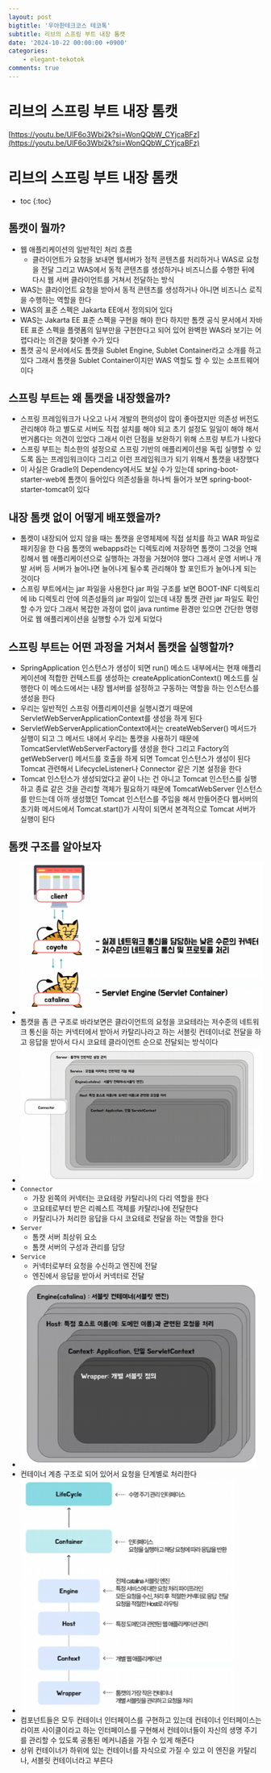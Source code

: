```yaml
---
layout: post
bigtitle: '우아한테크코스 테코톡'
subtitle: 리브의 스프링 부트 내장 톰캣
date: '2024-10-22 00:00:00 +0900'
categories:
    - elegant-tekotok
comments: true
---
```


# 리브의 스프링 부트 내장 톰캣
[https://youtu.be/UlF6o3Wbi2k?si=WonQQbW_CYjcaBFz](https://youtu.be/UlF6o3Wbi2k?si=WonQQbW_CYjcaBFz)

# 리브의 스프링 부트 내장 톰캣
* toc
{:toc}

## 톰캣이 뭘까?
+ 웹 애플리케이션의 일반적인 처리 흐름
  + 클라이언트가 요청을 보내면 웹서버가 정적 콘텐츠를 처리하거나 WAS로 요청을 전달 그리고 WAS에서 동적 콘텐츠를 생성하거나
    비즈니스를 수행한 뒤에 다시 웹 서버 클라이언트를 거쳐서 전달하는 방식
+ WAS는 클라이언트 요청을 받아서 동적 콘텐츠를 생성하거나 아니면 비즈니스 로직을 수행하는 역할을 한다
+ WAS의 표준 스펙은 Jakarta EE에서 정의되어 있다
+ WAS는 Jakarta EE 표준 스펙을 구현을 해야 한다 하지만 톰캣 공식 문서에서 자바 EE 표준 스펙을 플랫폼의 일부만을 구현한다고 되어 있어 완벽한 WAS라 보기는 어렵다라는 의견을 찾아볼 수가 있다
+ 톰캣 공식 문서에서도 톰캣을 Sublet Engine, Sublet Container라고 소개를 하고 있다 그래서 톰캣을 Sublet Container이지만 WAS 역할도 할 수 있는 소프트웨어이다

## 스프링 부트는 왜 톰캣을 내장했을까?
+ 스프링 프레임워크가 나오고 나서 개발의 편의성이 많이 좋아졌지만 의존성 버전도 관리해야 하고 별도로 서버도 직접 설치를 해야 되고 초기 설정도 일일이 해야 해서 번거롭다는 의견이 있었다 그래서 이런 단점을 보완하기 위해 스프링 부트가 나왔다
+ 스프링 부트는 최소한의 설정으로 스프링 기반의 애플리케이션을 독립 실행할 수 있도록 돕는 프레임워크이다 그리고 이런 프레임워크가 되기 위해서 톰캣을 내장했다
+ 이 사실은 Gradle의 Dependency에서도 보실 수가 있는데 spring-boot-starter-web에 톰캣이 들어있다 의존성들을 하나씩 들어가 보면 spring-boot-starter-tomcat이 있다

## 내장 톰캣 없이 어떻게 배포했을까?
+ 톰켓이 내장되어 있지 않을 때는 톰캣을 운영체제에 직접 설치를 하고 WAR 파일로 패키징을 한 다음 톰캣의 webapps라는 디렉토리에 저장하면 톰캣이 그것을 언패킹해서 웹 애플리케이션으로 실행하는 과정을 거쳤어야 했다 그래서 운영 서버나 개발 서버 등 서버가 늘어나면 늘어나게 될수록
  관리해야 할 포인트가 늘어나게 되는 것이다
+ 스프링 부트에서는 jar 파일을 사용한다 jar 파일 구조를 보면 BOOT-INF 디렉토리에 lib 디렉토리 안에 의존성들의 jar 파일이 있는데 내장 톰캣 관련 jar 파일도 확인 할 수가 있다 그래서 복잡한 과정이 없이 java runtime 환경만 있으면 간단한 명령어로 웹 애플리케이션을 실행할 수가 있게 되었다

## 스프링 부트는 어떤 과정을 거쳐서 톰캣을 실행할까?
+ SpringApplication 인스턴스가 생성이 되면 run() 메소드 내부에서는 현재 애플리케이션에 적합한 컨텍스트를 생성하는 createApplicationContext() 메소드를 실행한다 이 메소드에서는 내장 웹서버를 설정하고 구동하는 역할을 하는 인스턴스를 생성을 한다
+ 우리는 일반적인 스프링 어플리케이션을 실행시켰기 때문에 ServletWebServerApplicationContext를 생성을 하게 된다
+ ServletWebServerApplicationContext에서는 createWebServer() 메서드가 실행이 되고 그 메서드 내에서 우리는 톰캣을 사용하기 때문에 TomcatServletWebServerFactory를 생성을 한다 그리고 Factory의 getWebServer() 메서드를 호출을 하게 되면  Tomcat 인스턴스가 생성이 된다
Tomcat 관련해서 LifecycleListener나 Connector 같은 기본 설정을 한다
+ Tomcat 인스턴스가 생성되었다고 끝이 나는 건 아니고 Tomcat 인스턴스를 실행하고 종료 같은 것을 관리할 객체가 필요하기 때문에 TomcatWebServer 인스턴스를 만드는데 아까 생성했던 Tomcat 인스턴스를 주입을 해서 만들어준다 웹서버의 초기화 메서드에서 Tomcat.start()가 시작이 되면서 본격적으로 Tomcat 서버가 실행이 된다


## 톰캣 구조를 알아보자
+ ![RIB-SpringBootBuilt-inTomcat.png](../../../assets/img/elegant-tekotok/RIB-SpringBootBuilt-inTomcat.png)
+ 톰캣을 좀 큰 구조로 바라보면은 클라이언트의 요청을 코요테라는 저수준의 네트워크 통신을 하는 커넥터에서 받아서 카탈리나라고 하는 서블릿 컨테이너로 전달을 하고 응답을 받아서 다시 코요테 클라이언트 순으로 전달되는 방식이다
+ ![RIB-SpringBootBuilt-inTomcat_1.png](../../../assets/img/elegant-tekotok/RIB-SpringBootBuilt-inTomcat_1.png)
+ ```Connector```
  + 가장 왼쪽의 커넥터는 코요테랑 카탈리나의 다리 역할을 한다
  + 코요테로부터 받은 리퀘스트 객체를 카탈리나에 전달한다
  + 카탈리나가 처리한 응답을 다시 코요테로 전달을 하는 역할을 한다
+ ```Server```
  + 톰캣 서버 최상위 요소
  + 톰캣 서버의 구성과 관리를 담당
+ ```Service```
  + 커넥터로부터 요청을 수신하고 엔진에 전달
  + 엔진에서 응답을 받아서 커넥터로 전달
+ ![RIB-SpringBootBuilt-inTomcat_2.png](../../../assets/img/elegant-tekotok/RIB-SpringBootBuilt-inTomcat_2.png)
+ 컨테이너 계층 구조로 되어 있어서 요청을 단계별로 처리한다
+ ![RIB-SpringBootBuilt-inTomcat_3.png](../../../assets/img/elegant-tekotok/RIB-SpringBootBuilt-inTomcat_3.png)
+ 컴포넌트들은 모두 컨테이너 인터페이스를 구현하고 있는데 컨테이너 인터페이스는 라이프 사이클이라고 하는 인터페이스를 구현해서 컨테이너들이 자신의 생명 주기를 관리할 수 있도록 공통된 메커니즘을 가질 수 있게 해준다
+ 상위 컨테이너가 하위에 있는 컨테이너를 자식으로 가질 수 있고 이 엔진을 카탈리나, 서블릿 컨테이너라고 부른다
